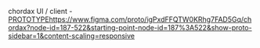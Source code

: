  chordax UI / client - [PROTOTYPE](https://www.codecademy.com/pages/contribute-docs)https://www.figma.com/proto/igPxdFFQTW0KRhg7FAD5Gq/chordax?node-id=187-522&starting-point-node-id=187%3A522&show-proto-sidebar=1&content-scaling=responsive